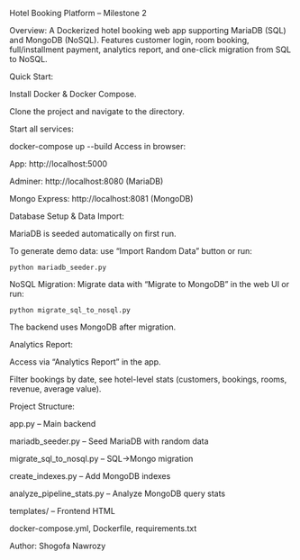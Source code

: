 Hotel Booking Platform – Milestone 2

Overview:
A Dockerized hotel booking web app supporting MariaDB (SQL) and MongoDB (NoSQL). Features customer login, room booking, full/installment payment, analytics report, and one-click migration from SQL to NoSQL.

Quick Start:

Install Docker & Docker Compose.

Clone the project and navigate to the directory.

Start all services:

docker-compose up --build
Access in browser:

App: http://localhost:5000

Adminer: http://localhost:8080 (MariaDB)

Mongo Express: http://localhost:8081 (MongoDB)

Database Setup & Data Import:

MariaDB is seeded automatically on first run.

To generate demo data: use “Import Random Data” button or run:

    python mariadb_seeder.py

NoSQL Migration:
    Migrate data with “Migrate to MongoDB” in the web UI or run:

    python migrate_sql_to_nosql.py

The backend uses MongoDB after migration.

Analytics Report:

Access via “Analytics Report” in the app.

Filter bookings by date, see hotel-level stats (customers, bookings, rooms, revenue, average value).

Project Structure:

app.py – Main backend

mariadb_seeder.py – Seed MariaDB with random data

migrate_sql_to_nosql.py – SQL→Mongo migration

create_indexes.py – Add MongoDB indexes

analyze_pipeline_stats.py – Analyze MongoDB query stats

templates/ – Frontend HTML

docker-compose.yml, Dockerfile, requirements.txt

Author:
Shogofa Nawrozy